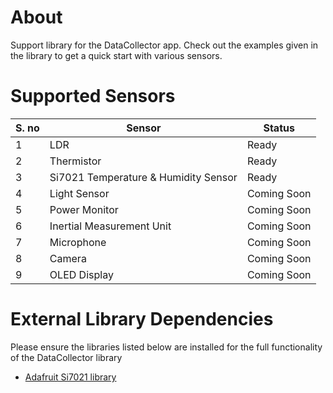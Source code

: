 # About

Support library for the DataCollector app. Check out the examples given in the library to get a quick start with various sensors.


# Supported Sensors

| S. no | Sensor                              | Status 
|------|--------------------------------------|--------
| 1    | LDR                                  | Ready   
| 2    | Thermistor                           | Ready   
| 3    | Si7021 Temperature & Humidity Sensor | Ready   
| 4    | Light Sensor                         | Coming Soon
| 5    | Power Monitor                        | Coming Soon 
| 6    | Inertial Measurement Unit            | Coming Soon 
| 7    | Microphone                           | Coming Soon 
| 8    | Camera                               | Coming Soon 
| 9    | OLED Display                         | Coming Soon 


# External Library Dependencies
Please ensure the libraries listed below are installed for the full functionality of the DataCollector library
- [Adafruit Si7021 library](https://github.com/adafruit/Adafruit_Si7021)